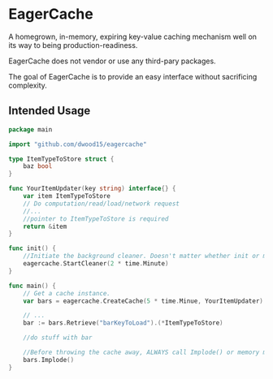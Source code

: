 # EagerCache

A homegrown, in-memory, expiring key-value caching mechanism well on its way to being production-readiness.
 
EagerCache does not vendor or use any third-pary packages.

The goal of EagerCache is to provide an easy interface without sacrificing complexity. 

## Intended Usage

```Go
package main

import "github.com/dwood15/eagercache"

type ItemTypeToStore struct {
    baz bool
}

func YourItemUpdater(key string) interface{} {
    var item ItemTypeToStore
    // Do computation/read/load/network request
    //...
    //pointer to ItemTypeToStore is required
    return &item
}

func init() {
    //Initiate the background cleaner. Doesn't matter whether init or main. 
    eagercache.StartCleaner(2 * time.Minute)
}

func main() {
    // Get a cache instance.
    var bars = eagercache.CreateCache(5 * time.Minue, YourItemUpdater)

    // ...
    bar := bars.Retrieve("barKeyToLoad").(*ItemTypeToStore)

    //do stuff with bar

    //Before throwing the cache away, ALWAYS call Implode() or memory may not get released.
    bars.Implode()
}
```

